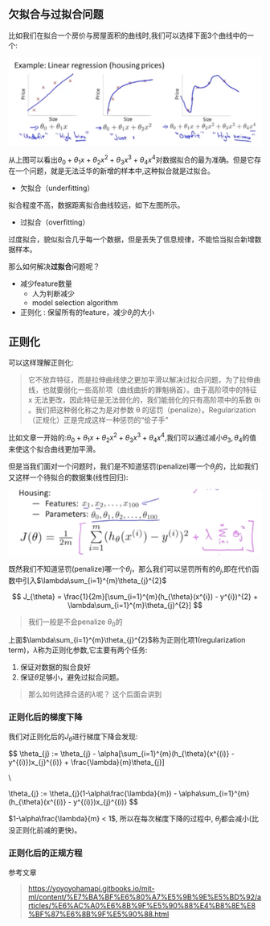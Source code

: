 
## 欠拟合与过拟合问题

比如我们在拟合一个房价与房屋面积的曲线时,我们可以选择下面3个曲线中的一个:

![pic1](pic/pic1.png)

从上图可以看出$\theta_{0}+\theta_{1}x+\theta_{2}x^{2}+\theta_{3}x^{3}+\theta_{4}x^{4}$对数据拟合的最为准确。但是它存在一个问题，就是无法泛华的新增的样本中,这种拟合就是过拟合。

- 欠拟合（underfitting）
  
拟合程度不高，数据距离拟合曲线较远，如下左图所示。

- 过拟合（overfitting）

过度拟合，貌似拟合几乎每一个数据，但是丢失了信息规律，不能恰当拟合新增数据样本。

那么如何解决**过拟合**问题呢？

- 减少feature数量
    - 人为判断减少
    - model selection algorithm
- 正则化 : 保留所有的feature，减少$\theta_{j}$的大小
  
## 正则化

可以这样理解正则化:

>它不放弃特征，而是拉伸曲线使之更加平滑以解决过拟合问题，为了拉伸曲线，也就要弱化一些高阶项（曲线曲折的罪魁祸首）。由于高阶项中的特征  x  无法更改，因此特征是无法弱化的，我们能弱化的只有高阶项中的系数  θi 。我们把这种弱化称之为是对参数  θ  的惩罚（penalize）。Regularization（正规化）正是完成这样一种惩罚的“侩子手”

比如文章一开始的:$\theta_{0}+\theta_{1}x+\theta_{2}x^{2}+\theta_{3}x^{3}+\theta_{4}x^{4}$,我们可以通过减小$\theta_{3},\theta_{4}$的值来使这个拟合曲线更加平滑。

但是当我们面对一个问题时，我们是不知道惩罚(penalize)哪一个$\theta_{j}$的，比如我们又这样一个待拟合的数据集(线性回归):

![pic2](pic/pic2.png)

既然我们不知道惩罚(penalize)哪一个$\theta_{j}$，那么我们可以惩罚所有的$\theta_{j}$,即在代价函数中引入$\lambda\sum_{i=1}^{m}\theta_{j}^{2}$

$$
J_{\theta} = \frac{1}{2m}[\sum_{i=1}^{m}(h_{\theta}(x^{i}) - y^{i})^{2} + \lambda\sum_{i=1}^{m}\theta_{j}^{2}]
$$

>我们一般是不会penalize $\theta_{0}$的

上面$\lambda\sum_{i=1}^{m}\theta_{j}^{2}$称为正则化项1(regularization term)，$\lambda$称为正则化参数,它主要有两个任务:

1. 保证对数据的拟合良好
2. 保证$\theta$足够小，避免过拟合问题。

>那么如何选择合适的$\lambda$呢？ 这个后面会讲到

### 正则化后的梯度下降

我们对正则化后的$J_{\theta}$进行梯度下降会发现:

$$
 \theta_{j} := \theta_{j} - \alpha[\sum_{i=1}^{m}(h_{\theta}(x^{(i)} - y^{(i)})x_{j}^{(i)} + \frac{\lambda}{m}\theta_{j}]

\\

  \theta_{j} := \theta_{j}(1-\alpha\frac{\lambda}{m}) - \alpha\sum_{i=1}^{m}(h_{\theta}(x^{(i)} - y^{(i)})x_{j}^{(i)}
$$

$1-\alpha\frac{\lambda}{m} < 1$, 所以在每次梯度下降的过程中, $\theta_{j}$都会减小(比没正则化前减的更快)。

### 正则化后的正规方程








参考文章

>https://yoyoyohamapi.gitbooks.io/mit-ml/content/%E7%BA%BF%E6%80%A7%E5%9B%9E%E5%BD%92/articles/%E6%AC%A0%E6%8B%9F%E5%90%88%E4%B8%8E%E8%BF%87%E6%8B%9F%E5%90%88.html